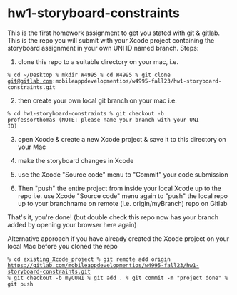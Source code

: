 # hw1-storyboard-constraints

This is the first homework assignment to get you stated with git & gitlab.
This is the repo you will submit with your Xcode project containing the storyboard assignment in your own UNI ID named branch.
Steps:

1) clone this repo to a suitable directory on your mac,
i.e.

<code>% cd ~/Desktop
% mkdir W4995
% cd W4995
% git clone git@gitlab.com:mobileappdevelopmentios/w4995-fall23/hw1-storyboard-constraints.git</code>


2) then create your own local git branch on your mac
i.e.

<code>% cd hw1-storyboard-constraints
% git checkout -b professorthomas (NOTE: please name your branch with your UNI ID)</code>

3) open Xcode & create a new Xcode project & save it to this directory on your Mac

4) make the storyboard changes in Xcode 

5) use the Xcode "Source code" menu to "Commit" your code submission

6) Then "push" the entire project from inside your local Xcode up to the repo
i.e.
use Xcode "Source code" menu again to "push" the local repo up to your branchname on remote (i.e. origin/myBranch) repo on Gitlab


That's it, you're done! (but double check this repo now has your branch added by opening your browser here again)

Alternative approach if you have already created the Xcode project on your local Mac before you cloned the repo

<code>% cd existing_Xcode_project
% git remote add origin https://gitlab.com/mobileappdevelopmentios/w4995-fall23/hw1-storyboard-constraints.git
% git checkout -b myCUNI
% git add .
% git commit -m "project done"
% git push</code>
